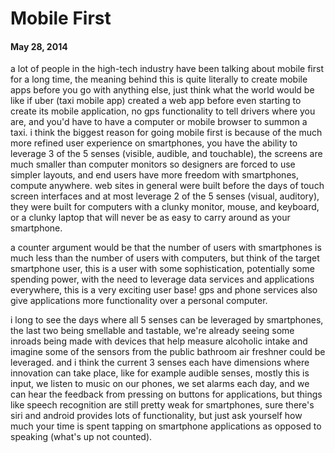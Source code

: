 # Mobile First

#### May 28, 2014

a lot of people in the high-tech industry have been talking about mobile
first for a long time, the meaning behind this is quite literally to create mobile
apps before you go with anything else, just think what the world would be like if
uber (taxi mobile app) created a web app before even starting to create its mobile
application, no gps functionality to tell drivers where you are, and you'd have to
have a computer or mobile browser to summon a taxi.  i think the biggest reason for
going mobile first is because of the much more refined user experience on smartphones,
you have the ability to leverage 3 of the 5 senses (visible, audible, and touchable),
the screens are much smaller than computer monitors so designers are forced to use
simpler layouts, and end users have more freedom with smartphones, compute anywhere.  web sites
in general were built before the days of touch screen interfaces and at most leverage
2 of the 5 senses (visual, auditory), they were built for computers with a clunky
monitor, mouse, and keyboard, or a clunky laptop that will never be as easy to carry
around as your smartphone.

a counter argument would be that the number of users with smartphones is much less
than the number of users with computers, but think of the target smartphone user,
this is a user with some sophistication, potentially some spending power, with
the need to leverage data services and applications everywhere, this is a very
exciting user base!  gps and phone services also give applications more functionality
over a personal computer.

i long to see the days where all 5 senses can be leveraged by smartphones, the last
two being smellable and tastable, we're already seeing some inroads being made with
devices that help measure alcoholic intake and imagine some of the sensors from the
public bathroom air freshner could be leveraged.  and i think the current 3 senses
each have dimensions where innovation can take place, like for example audible senses,
mostly this is input, we listen to music on our phones, we set alarms each day, and
we can hear the feedback from pressing on buttons for applications, but things like
speech recognition are still pretty weak for smartphones, sure there's siri and android
provides lots of functionality, but just ask yourself how much your time is spent
tapping on smartphone applications as opposed to speaking (what's up not counted).

